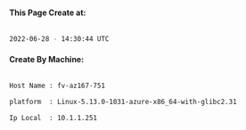 
   
#### This Page Create at:

```bash

2022-06-28 - 14:30:44 UTC

```

#### Create By Machine:

```bash

Host Name : fv-az167-751

platform  : Linux-5.13.0-1031-azure-x86_64-with-glibc2.31

Ip Local  : 10.1.1.251

```

